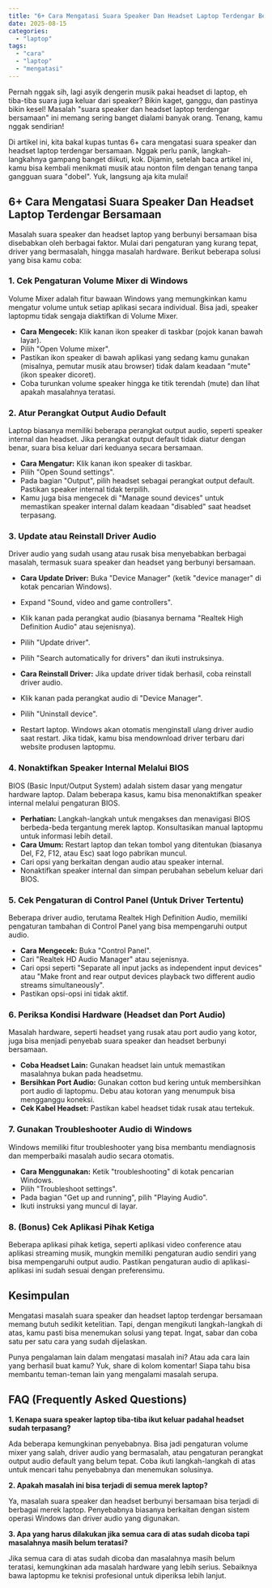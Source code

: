 ```yaml
---
title: "6+ Cara Mengatasi Suara Speaker Dan Headset Laptop Terdengar Bersamaan"
date: 2025-08-15
categories: 
  - "laptop"
tags: 
  - "cara"
  - "laptop"
  - "mengatasi"
---
```


Pernah nggak sih, lagi asyik dengerin musik pakai headset di laptop, eh tiba-tiba suara juga keluar dari speaker? Bikin kaget, ganggu, dan pastinya bikin kesel! Masalah "suara speaker dan headset laptop terdengar bersamaan" ini memang sering banget dialami banyak orang. Tenang, kamu nggak sendirian!

Di artikel ini, kita bakal kupas tuntas 6+ cara mengatasi suara speaker dan headset laptop terdengar bersamaan. Nggak perlu panik, langkah-langkahnya gampang banget diikuti, kok. Dijamin, setelah baca artikel ini, kamu bisa kembali menikmati musik atau nonton film dengan tenang tanpa gangguan suara "dobel". Yuk, langsung aja kita mulai!

## 6+ Cara Mengatasi Suara Speaker Dan Headset Laptop Terdengar Bersamaan

Masalah suara speaker dan headset laptop yang berbunyi bersamaan bisa disebabkan oleh berbagai faktor. Mulai dari pengaturan yang kurang tepat, driver yang bermasalah, hingga masalah hardware. Berikut beberapa solusi yang bisa kamu coba:

### 1\. Cek Pengaturan Volume Mixer di Windows

Volume Mixer adalah fitur bawaan Windows yang memungkinkan kamu mengatur volume untuk setiap aplikasi secara individual. Bisa jadi, speaker laptopmu tidak sengaja diaktifkan di Volume Mixer.

- **Cara Mengecek:** Klik kanan ikon speaker di taskbar (pojok kanan bawah layar).
- Pilih "Open Volume mixer".
- Pastikan ikon speaker di bawah aplikasi yang sedang kamu gunakan (misalnya, pemutar musik atau browser) tidak dalam keadaan "mute" (ikon speaker dicoret).
- Coba turunkan volume speaker hingga ke titik terendah (mute) dan lihat apakah masalahnya teratasi.

### 2\. Atur Perangkat Output Audio Default

Laptop biasanya memiliki beberapa perangkat output audio, seperti speaker internal dan headset. Jika perangkat output default tidak diatur dengan benar, suara bisa keluar dari keduanya secara bersamaan.

- **Cara Mengatur:** Klik kanan ikon speaker di taskbar.
- Pilih "Open Sound settings".
- Pada bagian "Output", pilih headset sebagai perangkat output default. Pastikan speaker internal tidak terpilih.
- Kamu juga bisa mengecek di "Manage sound devices" untuk memastikan speaker internal dalam keadaan "disabled" saat headset terpasang.

### 3\. Update atau Reinstall Driver Audio

Driver audio yang sudah usang atau rusak bisa menyebabkan berbagai masalah, termasuk suara speaker dan headset yang berbunyi bersamaan.

- **Cara Update Driver:** Buka "Device Manager" (ketik "device manager" di kotak pencarian Windows).
    
- Expand "Sound, video and game controllers".
    
- Klik kanan pada perangkat audio (biasanya bernama "Realtek High Definition Audio" atau sejenisnya).
    
- Pilih "Update driver".
    
- Pilih "Search automatically for drivers" dan ikuti instruksinya.
    
- **Cara Reinstall Driver:** Jika update driver tidak berhasil, coba reinstall driver audio.
    
- Klik kanan pada perangkat audio di "Device Manager".
    
- Pilih "Uninstall device".
    
- Restart laptop. Windows akan otomatis menginstall ulang driver audio saat restart. Jika tidak, kamu bisa mendownload driver terbaru dari website produsen laptopmu.
    

### 4\. Nonaktifkan Speaker Internal Melalui BIOS

BIOS (Basic Input/Output System) adalah sistem dasar yang mengatur hardware laptop. Dalam beberapa kasus, kamu bisa menonaktifkan speaker internal melalui pengaturan BIOS.

- **Perhatian:** Langkah-langkah untuk mengakses dan menavigasi BIOS berbeda-beda tergantung merek laptop. Konsultasikan manual laptopmu untuk informasi lebih detail.
- **Cara Umum:** Restart laptop dan tekan tombol yang ditentukan (biasanya Del, F2, F12, atau Esc) saat logo pabrikan muncul.
- Cari opsi yang berkaitan dengan audio atau speaker internal.
- Nonaktifkan speaker internal dan simpan perubahan sebelum keluar dari BIOS.

### 5\. Cek Pengaturan di Control Panel (Untuk Driver Tertentu)

Beberapa driver audio, terutama Realtek High Definition Audio, memiliki pengaturan tambahan di Control Panel yang bisa mempengaruhi output audio.

- **Cara Mengecek:** Buka "Control Panel".
- Cari "Realtek HD Audio Manager" atau sejenisnya.
- Cari opsi seperti "Separate all input jacks as independent input devices" atau "Make front and rear output devices playback two different audio streams simultaneously".
- Pastikan opsi-opsi ini tidak aktif.

### 6\. Periksa Kondisi Hardware (Headset dan Port Audio)

Masalah hardware, seperti headset yang rusak atau port audio yang kotor, juga bisa menjadi penyebab suara speaker dan headset berbunyi bersamaan.

- **Coba Headset Lain:** Gunakan headset lain untuk memastikan masalahnya bukan pada headsetmu.
- **Bersihkan Port Audio:** Gunakan cotton bud kering untuk membersihkan port audio di laptopmu. Debu atau kotoran yang menumpuk bisa mengganggu koneksi.
- **Cek Kabel Headset:** Pastikan kabel headset tidak rusak atau tertekuk.

### 7\. Gunakan Troubleshooter Audio di Windows

Windows memiliki fitur troubleshooter yang bisa membantu mendiagnosis dan memperbaiki masalah audio secara otomatis.

- **Cara Menggunakan:** Ketik "troubleshooting" di kotak pencarian Windows.
- Pilih "Troubleshoot settings".
- Pada bagian "Get up and running", pilih "Playing Audio".
- Ikuti instruksi yang muncul di layar.

### 8\. (Bonus) Cek Aplikasi Pihak Ketiga

Beberapa aplikasi pihak ketiga, seperti aplikasi video conference atau aplikasi streaming musik, mungkin memiliki pengaturan audio sendiri yang bisa mempengaruhi output audio. Pastikan pengaturan audio di aplikasi-aplikasi ini sudah sesuai dengan preferensimu.

## Kesimpulan

Mengatasi masalah suara speaker dan headset laptop terdengar bersamaan memang butuh sedikit ketelitian. Tapi, dengan mengikuti langkah-langkah di atas, kamu pasti bisa menemukan solusi yang tepat. Ingat, sabar dan coba satu per satu cara yang sudah dijelaskan.

Punya pengalaman lain dalam mengatasi masalah ini? Atau ada cara lain yang berhasil buat kamu? Yuk, share di kolom komentar! Siapa tahu bisa membantu teman-teman lain yang mengalami masalah serupa.

## FAQ (Frequently Asked Questions)

**1\. Kenapa suara speaker laptop tiba-tiba ikut keluar padahal headset sudah terpasang?**

Ada beberapa kemungkinan penyebabnya. Bisa jadi pengaturan volume mixer yang salah, driver audio yang bermasalah, atau pengaturan perangkat output audio default yang belum tepat. Coba ikuti langkah-langkah di atas untuk mencari tahu penyebabnya dan menemukan solusinya.

**2\. Apakah masalah ini bisa terjadi di semua merek laptop?**

Ya, masalah suara speaker dan headset berbunyi bersamaan bisa terjadi di berbagai merek laptop. Penyebabnya biasanya berkaitan dengan sistem operasi Windows dan driver audio yang digunakan.

**3\. Apa yang harus dilakukan jika semua cara di atas sudah dicoba tapi masalahnya masih belum teratasi?**

Jika semua cara di atas sudah dicoba dan masalahnya masih belum teratasi, kemungkinan ada masalah hardware yang lebih serius. Sebaiknya bawa laptopmu ke teknisi profesional untuk diperiksa lebih lanjut.

